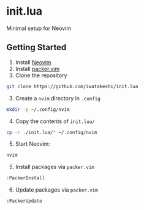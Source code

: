 # init.lua
Minimal setup for Neovim

## Getting Started

1. Install [Neovim](https://github.com/neovim/neovim/wiki/Installing-Neovim)
2. Install [packer.vim](https://github.com/wbthomason/packer.nvim)
3. Clone the repository
```zsh
git clone https://github.com/iwatakeshi/init.lua
```
3. Create a `nvim` directory in `.config`
```zsh
mkdir -p ~/.config/nvim
```
4. Copy the contents of `init.lua/`
```zsh
cp -r ./init.lua/* ~/.config/nvim
```
5. Start Neovim:
```zsh
nvim
```
5. Install packages via `packer.vim`
```zsh
:PackerInstall
```
6. Update packages via `packer.vim`
```zsh
:PackerUpdate
```
